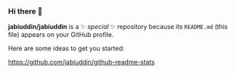 ### Hi there 👋


**jabiuddin/jabiuddin** is a ✨ _special_ ✨ repository because its `README.md` (this file) appears on your GitHub profile.

Here are some ideas to get you started:
<!--
- 🔭 I’m currently working on ...
- 🌱 I’m currently learning ...
- 👯 I’m looking to collaborate on ...
- 🤔 I’m looking for help with ...
- 💬 Ask me about ...
- 📫 How to reach me: ...
- 😄 Pronouns: ...
- ⚡ Fun fact: ... 
- ![Anurag's GitHub stats](https://github-readme-stats.vercel.app/api?username=jabiuddin&show_icons=true&theme=radical)

-->

https://github.com/jabiuddin/github-readme-stats




